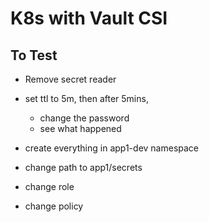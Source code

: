 # K8s with Vault CSI

## To Test
- Remove secret reader
- set ttl to 5m, then after 5mins,
    - change the password
    -  see what happened

- create everything in app1-dev namespace
- change path to app1/secrets
- change role
- change policy